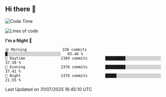## Hi there 👋

<!--
**Wangmerlyn/Wangmerlyn** is a ✨ _special_ ✨ repository because its `README.md` (this file) appears on your GitHub profile.

Here are some ideas to get you started:

- 🔭 I’m currently working on ...
- 🌱 I’m currently learning ...
- 👯 I’m looking to collaborate on ...
- 🤔 I’m looking for help with ...
- 💬 Ask me about ...
- 📫 How to reach me: ...
- 😄 Pronouns: ...
- ⚡ Fun fact: ...
-->
<!--START_SECTION:waka-->
![Code Time](http://img.shields.io/badge/Code%20Time-455%20hrs%2059%20mins-blue)

![Lines of code](https://img.shields.io/badge/From%20Hello%20World%20I%27ve%20Written-40.2%20million%20lines%20of%20code-blue)

**I'm a Night 🦉** 

```text
🌞 Morning                220 commits         █░░░░░░░░░░░░░░░░░░░░░░░░   03.46 % 
🌆 Daytime                2389 commits        █████████░░░░░░░░░░░░░░░░   37.58 % 
🌃 Evening                2378 commits        █████████░░░░░░░░░░░░░░░░   37.41 % 
🌙 Night                  1370 commits        █████░░░░░░░░░░░░░░░░░░░░   21.55 % 
```



 Last Updated on 31/07/2025 16:45:10 UTC
<!--END_SECTION:waka-->
